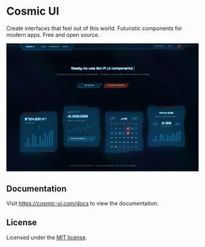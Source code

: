 # Cosmic UI

Create interfaces that feel out of this world. Futuristic components for modern apps. Free and open source.

![hero](public/preview.jpeg)

## Documentation

Visit https://cosmic-ui.com/docs to view the documentation.

## License

Licensed under the [MIT license](https://github.com/rizkimuhammada/cosmic-ui/blob/main/LICENSE.md).
